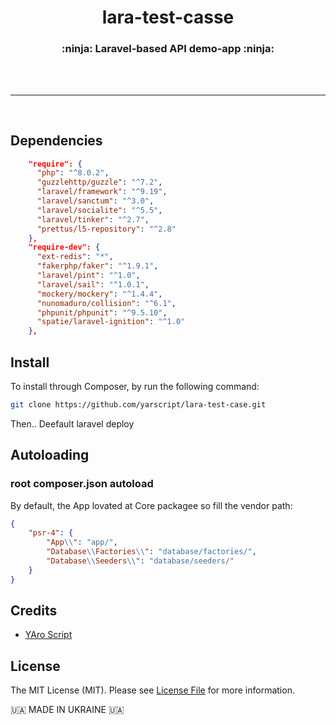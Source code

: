 <h1 align="center">lara-test-casse</h1>

<h3 align="center">:ninja: Laravel-based API demo-app :ninja:</h3>
<h6 align="center">
</h6>

<br>
<hr>
<br>

## Dependencies

```json
    "require": {
      "php": "^8.0.2",
      "guzzlehttp/guzzle": "^7.2",
      "laravel/framework": "^9.19",
      "laravel/sanctum": "^3.0",
      "laravel/socialite": "^5.5",
      "laravel/tinker": "^2.7",
      "prettus/l5-repository": "^2.8"
    },
    "require-dev": {
      "ext-redis": "*",
      "fakerphp/faker": "^1.9.1",
      "laravel/pint": "^1.0",
      "laravel/sail": "^1.0.1",
      "mockery/mockery": "^1.4.4",
      "nunomaduro/collision": "^6.1",
      "phpunit/phpunit": "^9.5.10",
      "spatie/laravel-ignition": "^1.0"
    },
```

## Install

To install through Composer, by run the following command:

``` bash
git clone https://github.com/yarscript/lara-test-case.git
```

Then.. Deefault laravel deploy

## Autoloading



### root composer.json autoload

By default, the App lovated at Core packagee so fill the vendor path:

``` json
{
    "psr-4": {
        "App\\": "app/",
        "Database\\Factories\\": "database/factories/",
        "Database\\Seeders\\": "database/seeders/"
    }
}
```

## Credits

- [YAro Script](https://github.com/yarscript)



## License

The MIT License (MIT). Please see [License File](LICENSE.md) for more information.



🇺🇦 MADE IN UKRAINE 🇺🇦
 
